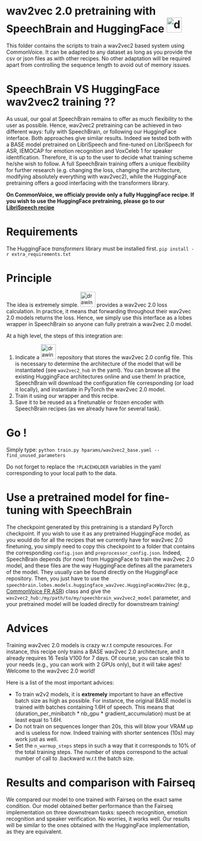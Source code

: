 # wav2vec 2.0 pretraining with SpeechBrain and HuggingFace <img src="https://huggingface.co/front/assets/huggingface_logo.svg" alt="drawing" width="40"/>
This folder contains the scripts to train a wav2vec2 based system using CommonVoice. It can be adapted to any dataset as long as you provide the csv or json files as with other recipes. No other adaptation will be required apart from controlling the sequence length to avoid out of memory issues.

# SpeechBrain VS HuggingFace wav2vec2 training ??
As usual, our goal at SpeechBrain remains to offer as much flexibility to the user as possible. Hence, wav2vec2 pretraining can be achieved in two different ways: fully with SpeechBrain, or following our HuggingFace interface. Both approaches give similar results. Indeed we tested both with a BASE model pretrained on LibriSpeech and fine-tuned on LibriSpeech for ASR, IEMOCAP for emotion recognition and VoxCeleb 1 for speaker identification. Therefore, it is up to the user to decide what training scheme he/she wish to follow. A full SpeechBrain training offers a unique flexibility for further research (e.g. changing the loss, changing the architecture, modifying absolutely everything with wav2vec2), while the HuggingFace pretraining offers a good interfacing with the transformers library.

**On CommonVoice, we officialy provide only a fully HuggingFace recipe. If you wish to use the HuggingFace pretraining, please go to our [LibriSpeech recipe](https://github.com/speechbrain/speechbrain/tree/develop/recipes/LibriSpeech/self-supervised-learning/wav2vec2)**

# Requirements
The HuggingFace *transformers* library must be installed first.
`pip install -r extra_requirements.txt`

# Principle
The idea is extremely simple. <img src="https://huggingface.co/front/assets/huggingface_logo.svg" alt="drawing" width="40"/> provides a wav2vec 2.0 loss calculation. In practice, it means that forwarding throughout their wav2vec 2.0 models returns the loss. Hence, we simply use this interface as a lobes wrapper in SpeechBrain so anyone can fully pretrain a wav2vec 2.0 model.

At a high level, the steps of this integration are:
1. Indicate a <img src="https://huggingface.co/front/assets/huggingface_logo.svg" alt="drawing" width="40"/> repository that stores the wav2vec 2.0 config file. This is necessary to determine the architecture of the model that will be instantiated (see `wav2vec2_hub` in the yaml). You can browse all the existing HuggingFace architectures online and use them! In practice, SpeechBrain will download the configuration file corresponding (or load it locally), and instantiate in PyTorch the wav2vec 2.0 model.
2. Train it using our wrapper and this recipe.
3. Save it to be reused as a finetunable or frozen encoder with SpeechBrain recipes (as we already have for several task).

# Go !
Simply type:
`python train.py hparams/wav2vec2_base.yaml --find_unused_parameters`

Do not forget to replace the `!PLACEHOLDER` variables in the yaml corresponding to your local path to the data.

# Use a pretrained model for fine-tuning with SpeechBrain

The checkpoint generated by this pretraining is a standard PyTorch checkpoint. If you wish to use it as any pretrained HuggingFace model, as you would do for all the recipes that we currently have for wav2vec 2.0 finetuning, you simply need to copy this checkpoint to a folder that contains the corresponding `config.json` and `preprocessor_config.json`. Indeed, SpeechBrain depends (for now) from HuggingFace to train the wav2vec 2.0 model, and these files are the way HuggingFace defines all the parameters of the model. They usually can be found directly on the HuggingFace repository. Then, you just have to use the `speechbrain.lobes.models.huggingface_wav2vec.HuggingFaceWav2Vec` (e.g., [CommonVoice FR ASR](https://github.com/speechbrain/speechbrain/blob/develop/recipes/CommonVoice/ASR/CTC/hparams/train_fr_with_wav2vec.yaml)) class and give the `wav2vec2_hub:/my/path/to/my/speechbrain_wav2vec2_model` parameter, and your pretrained model will be loaded directly for downstream training!

# Advices
Training wav2vec 2.0 models is crazy w.r.t compute resources. For instance, this recipe only trains a BASE wav2vec 2.0 architecture, and it already requires 16 Tesla V100 for 7 days. Of course, you can scale this to your needs (e.g., you can work with 2 GPUs only), but it will take ages! Welcome to the wav2vec 2.0 world!

Here is a list of the most important advices:
- To train w2v2 models, it is **extremely** important to have an effective batch size as high as possible. For instance, the original BASE model is trained with batches containing 1.6H of speech. This means that (duration_per_minibatch * nb_gpu * gradient_accumulation) must be at least equal to 1.6H.
- Do not train on sequences longer than 20s, this will blow your VRAM up and is useless for now. Indeed training with shorter sentences (10s) may work just as well.
- Set the `n_warmup_steps` steps in such a way that it corresponds to 10% of the total training steps. The number of steps correspond to the actual number of call to .backward w.r.t the batch size.

# Results and comparison with Fairseq
We compared our model to one trained with Fairseq on the exact same condition. Our model obtained better performance than the Fairseq implementation on three downstream tasks: speech recognition, emotion recognition and speaker verification. No worries, it works well. Our results will be similar to the ones obtained with the HuggingFace implementation, as they are equivalent.
